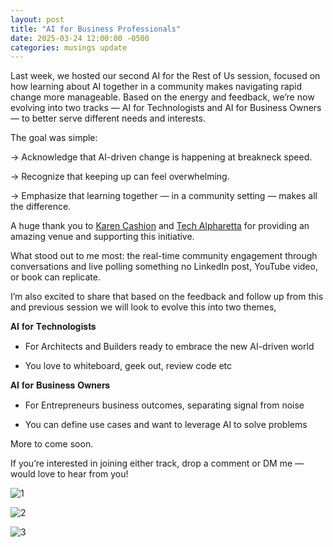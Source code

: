 ```yaml
---
layout: post
title: "AI for Business Professionals"
date: 2025-03-24 12:00:00 -0500
categories: musings update
---
```


Last week, we hosted our second AI for the Rest of Us session, focused on how learning about AI together in a community makes navigating rapid change more manageable. Based on the energy and feedback, we’re now evolving into two tracks — AI for Technologists and AI for Business Owners — to better serve different needs and interests.

  

The goal was simple:

  

-> Acknowledge that AI-driven change is happening at breakneck speed.

  

-> Recognize that keeping up can feel overwhelming.

  

-> Emphasize that learning together — in a community setting — makes all the difference.

  

A huge thank you to [Karen Cashion](https://www.linkedin.com/feed/#) and [Tech Alpharetta](https://www.linkedin.com/feed/#) for providing an amazing venue and supporting this initiative.

  

What stood out to me most: the real-time community engagement through conversations and live polling something no LinkedIn post, YouTube video, or book can replicate.

  

I’m also excited to share that based on the feedback and follow up from this and previous session we will look to evolve this into two themes,

  

𝐀𝐈 𝐟𝐨𝐫 𝐓𝐞𝐜𝐡𝐧𝐨𝐥𝐨𝐠𝐢𝐬𝐭𝐬

- For Architects and Builders ready to embrace the new AI-driven world

- You love to whiteboard, geek out, review code etc

  

𝐀𝐈 𝐟𝐨𝐫 𝐁𝐮𝐬𝐢𝐧𝐞𝐬𝐬 𝐎𝐰𝐧𝐞𝐫𝐬

- For Entrepreneurs business outcomes, separating signal from noise

- You can define use cases and want to leverage AI to solve problems

More to come soon.

  

If you’re interested in joining either track, drop a comment or DM me — would love to hear from you!



![1](https://media.licdn.com/dms/image/v2/D4E22AQEPDPU8E0gUOg/feedshare-shrink_800/B4EZZ8s8c3HYAg-/0/1745848879355?e=1748476800&v=beta&t=kvDbm34DxwBlIKNN1hIhsnyw8sN3o4yOT4PGQgRQs9c)

![2](https://media.licdn.com/dms/image/v2/D4E22AQEYPfj65eRGfA/feedshare-shrink_800/B4EZZ8s8chHQAk-/0/1745848879451?e=1748476800&v=beta&t=jS80y5x_PeZ5eZCR_YUFq5ZyVYme_-oIQS7MDI2-vkE)

![3](https://media.licdn.com/dms/image/v2/D4E22AQFs98RiC5vDzA/feedshare-shrink_800/B4EZZ8s8ckHcAo-/0/1745848879362?e=1748476800&v=beta&t=mpiCmTrf7S6VkOI2vpD9QGICFLp6oqthkv0ox6TdJ-k)

